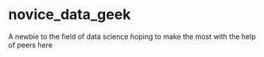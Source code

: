 # novice_data_geek
A newbie to the field of data science hoping to make the most with the help of peers here

